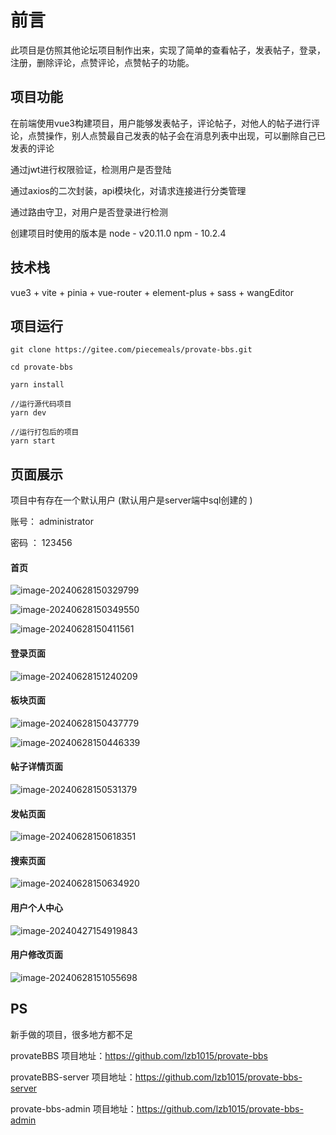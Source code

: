 # 前言

此项目是仿照其他论坛项目制作出来，实现了简单的查看帖子，发表帖子，登录，注册，删除评论，点赞评论，点赞帖子的功能。

## 项目功能

在前端使用vue3构建项目，用户能够发表帖子，评论帖子，对他人的帖子进行评论，点赞操作，别人点赞最自己发表的帖子会在消息列表中出现，可以删除自己已发表的评论

通过jwt进行权限验证，检测用户是否登陆

通过axios的二次封装，api模块化，对请求连接进行分类管理

通过路由守卫，对用户是否登录进行检测

创建项目时使用的版本是 node - v20.11.0 npm - 10.2.4

## 技术栈

vue3 + vite + pinia + vue-router + element-plus + sass  + wangEditor

## 项目运行

```
git clone https://gitee.com/piecemeals/provate-bbs.git

cd provate-bbs

yarn install

//运行源代码项目
yarn dev

//运行打包后的项目
yarn start
```

## 页面展示

项目中有存在一个默认用户 (默认用户是server端中sql创建的 )

账号： administrator

密码 ： 123456

#### 首页

![image-20240628150329799](README.assets/image-20240628150329799.png)

![image-20240628150349550](README.assets/image-20240628150349550.png)

![image-20240628150411561](README.assets/image-20240628150411561.png)

#### 登录页面

![image-20240628151240209](README.assets/image-20240628151240209.png)

#### 板块页面

![image-20240628150437779](README.assets/image-20240628150437779.png)

![image-20240628150446339](README.assets/image-20240628150446339.png)

#### 帖子详情页面

![image-20240628150531379](README.assets/image-20240628150531379.png)

#### 发帖页面

![image-20240628150618351](README.assets/image-20240628150618351.png)

#### 搜索页面

![image-20240628150634920](README.assets/image-20240628150634920.png)

#### 用户个人中心

![image-20240427154919843](README.assets/image-20240427154919843.png)

#### 用户修改页面

![image-20240628151055698](README.assets/image-20240628151055698.png)



## PS

新手做的项目，很多地方都不足

provateBBS 项目地址：https://github.com/lzb1015/provate-bbs

provateBBS-server 项目地址：https://github.com/lzb1015/provate-bbs-server

provate-bbs-admin 项目地址：https://github.com/lzb1015/provate-bbs-admin

